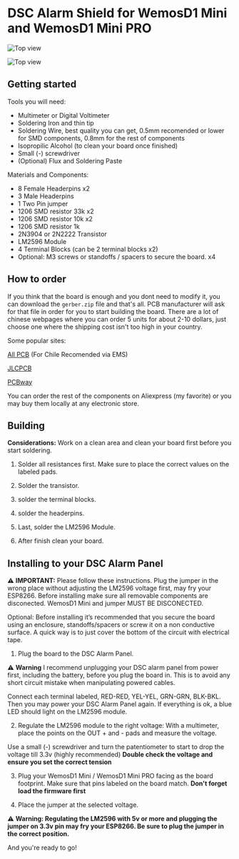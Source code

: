 DSC Alarm Shield for WemosD1 Mini and WemosD1 Mini PRO
==================================

![Top view](https://raw.githubusercontent.com/PipeDeveloper/esphome-dsckeybus/master/PCB%20Layouts/WemosD1%20Mini/SMD/WemosD1_Mini_SMD1206_boardtop.png)

![Top view](https://raw.githubusercontent.com/PipeDeveloper/esphome-dsckeybus/master/PCB%20Layouts/WemosD1%20Mini/SMD/WemosD1_SMD1206_schematic.png)

Getting started
------------
Tools you will need:

 * Multimeter or Digital Voltimeter
 * Soldering Iron and thin tip
 * Soldering Wire, best quality you can get, 0.5mm recomended or lower for SMD components, 0.8mm for the rest of components
 * Isopropilic Alcohol (to clean your board once finished)
 * Small (-) screwdriver
 * (Optional) Flux and Soldering Paste

Materials and Components:
 * 8 Female Headerpins x2
 * 3 Male Headerpins
 * 1 Two Pin jumper
 * 1206 SMD resistor 33k x2
 * 1206 SMD resistor 10k x2
 * 1206 SMD resistor 1k
 * 2N3904 or 2N2222 Transistor
 * LM2596 Module
 * 4 Terminal Blocks (can be 2 terminal blocks x2)
 * Optional: M3 screws or standoffs / spacers to secure the board. x4

How to order
------------
If you think that the board is enough and you dont need to modify it, you can download the `gerber.zip` file and that's all. PCB manufacturer will ask for that file in order for you to start building the board.
There are a lot of chinese webpages where you can order 5 units for about 2-10 dollars, just choose one where the shipping cost isn't too high in your country.

Some popular sites:

[All PCB](https://www.allpcb.com/?Mb_InviteId=69183) (For Chile Recomended via EMS)

[JLCPCB](https://jlcpcb.com/)

[PCBway](https://www.pcbway.com/setinvite.aspx?inviteid=432106)

You can order the rest of the components on Aliexpress (my favorite) or you may buy them locally at any electronic store.

Building
------------

**Considerations:** Work on a clean area and clean your board first before you start soldering.

1. Solder all resistances first. Make sure to place the correct values on the labeled pads.

2. Solder the transistor.

3. solder the terminal blocks.

4. solder the headerpins.

5. Last, solder the LM2596 Module.

6. After finish clean your board.

Installing to your DSC Alarm Panel
------------

:warning: **IMPORTANT:** Please follow these instructions. Plug the jumper in the wrong place without adjusting the LM2596 voltage first, may fry your ESP8266.
Before installing make sure all removable components are disconected. WemosD1 Mini and jumper MUST BE DISCONECTED.

Optional: Before installing it’s recommended that you secure the board using an enclosure, standoffs/spacers or screw it on a non conductive surface. A quick way is to just cover the bottom of the circuit with electrical tape.

1. Plug the board to the DSC Alarm Panel.

:warning: **Warning** I recommend unplugging your DSC alarm panel from power first, including the battery, before you plug the board in. This is to avoid any short circuit mistake when manipulating powered cables.

Connect each terminal labeled, RED-RED, YEL-YEL, GRN-GRN, BLK-BKL. Then you may power your DSC Alarm Panel again. If everything is ok, a blue LED should light on the LM2596 module.

2. Regulate the LM2596 module to the right voltage:
With a multimeter, place the points on the OUT + and - pads and measure the voltage.

Use a small (-) screwdriver and turn the patentiometer to start to drop the voltage till 3.3v (highly recommended)
**Double check the voltage and ensure you set the correct tension**

3. Plug your WemosD1 Mini / WemosD1 Mini PRO facing as the board footprint. Make sure that pins labeled on the board match. **Don't forget load the firmware first**

4. Place the jumper at the selected voltage.

:warning: **Warning: Regulating the LM2596 with 5v or more and plugging the jumper on 3.3v pin may fry your ESP8266. Be sure to plug the jumper in the correct position.**

And you're ready to go!

